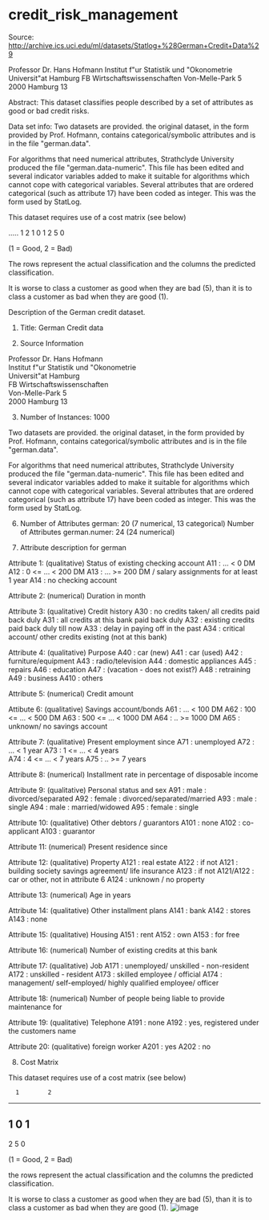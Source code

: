 # credit_risk_management

Source: http://archive.ics.uci.edu/ml/datasets/Statlog+%28German+Credit+Data%29

Professor Dr. Hans Hofmann
Institut f"ur Statistik und "Okonometrie
Universit"at Hamburg
FB Wirtschaftswissenschaften
Von-Melle-Park 5
2000 Hamburg 13

Abstract: 
This dataset classifies people described by a set of attributes as good or bad credit risks. 

Data set info:
Two datasets are provided. the original dataset, in the form provided by Prof. Hofmann, contains categorical/symbolic attributes and is in the file "german.data".

For algorithms that need numerical attributes, Strathclyde University produced the file "german.data-numeric". This file has been edited and several indicator variables added to make it suitable for algorithms which cannot cope with categorical variables. Several attributes that are ordered categorical (such as attribute 17) have been coded as integer. This was the form used by StatLog.

This dataset requires use of a cost matrix (see below)

..... 1 2
1 0 1
2 5 0

(1 = Good, 2 = Bad)

The rows represent the actual classification and the columns the predicted classification.

It is worse to class a customer as good when they are bad (5), than it is to class a customer as bad when they are good (1).


Description of the German credit dataset.

1. Title: German Credit data

2. Source Information

Professor Dr. Hans Hofmann  
Institut f"ur Statistik und "Okonometrie  
Universit"at Hamburg  
FB Wirtschaftswissenschaften  
Von-Melle-Park 5    
2000 Hamburg 13 

3. Number of Instances:  1000

Two datasets are provided.  the original dataset, in the form provided
by Prof. Hofmann, contains categorical/symbolic attributes and
is in the file "german.data".   
 
For algorithms that need numerical attributes, Strathclyde University 
produced the file "german.data-numeric".  This file has been edited 
and several indicator variables added to make it suitable for 
algorithms which cannot cope with categorical variables.   Several
attributes that are ordered categorical (such as attribute 17) have
been coded as integer.    This was the form used by StatLog.


6. Number of Attributes german: 20 (7 numerical, 13 categorical)
   Number of Attributes german.numer: 24 (24 numerical)


7.  Attribute description for german

Attribute 1:  (qualitative)
	       Status of existing checking account
               A11 :      ... <    0 DM
	       A12 : 0 <= ... <  200 DM
	       A13 :      ... >= 200 DM /
		     salary assignments for at least 1 year
               A14 : no checking account

Attribute 2:  (numerical)
	      Duration in month

Attribute 3:  (qualitative)
	      Credit history
	      A30 : no credits taken/
		    all credits paid back duly
              A31 : all credits at this bank paid back duly
	      A32 : existing credits paid back duly till now
              A33 : delay in paying off in the past
	      A34 : critical account/
		    other credits existing (not at this bank)

Attribute 4:  (qualitative)
	      Purpose
	      A40 : car (new)
	      A41 : car (used)
	      A42 : furniture/equipment
	      A43 : radio/television
	      A44 : domestic appliances
	      A45 : repairs
	      A46 : education
	      A47 : (vacation - does not exist?)
	      A48 : retraining
	      A49 : business
	      A410 : others

Attribute 5:  (numerical)
	      Credit amount

Attibute 6:  (qualitative)
	      Savings account/bonds
	      A61 :          ... <  100 DM
	      A62 :   100 <= ... <  500 DM
	      A63 :   500 <= ... < 1000 DM
	      A64 :          .. >= 1000 DM
              A65 :   unknown/ no savings account

Attribute 7:  (qualitative)
	      Present employment since
	      A71 : unemployed
	      A72 :       ... < 1 year
	      A73 : 1  <= ... < 4 years  
	      A74 : 4  <= ... < 7 years
	      A75 :       .. >= 7 years

Attribute 8:  (numerical)
	      Installment rate in percentage of disposable income

Attribute 9:  (qualitative)
	      Personal status and sex
	      A91 : male   : divorced/separated
	      A92 : female : divorced/separated/married
              A93 : male   : single
	      A94 : male   : married/widowed
	      A95 : female : single

Attribute 10: (qualitative)
	      Other debtors / guarantors
	      A101 : none
	      A102 : co-applicant
	      A103 : guarantor

Attribute 11: (numerical)
	      Present residence since

Attribute 12: (qualitative)
	      Property
	      A121 : real estate
	      A122 : if not A121 : building society savings agreement/
				   life insurance
              A123 : if not A121/A122 : car or other, not in attribute 6
	      A124 : unknown / no property

Attribute 13: (numerical)
	      Age in years

Attribute 14: (qualitative)
	      Other installment plans 
	      A141 : bank
	      A142 : stores
	      A143 : none

Attribute 15: (qualitative)
	      Housing
	      A151 : rent
	      A152 : own
	      A153 : for free

Attribute 16: (numerical)
              Number of existing credits at this bank

Attribute 17: (qualitative)
	      Job
	      A171 : unemployed/ unskilled  - non-resident
	      A172 : unskilled - resident
	      A173 : skilled employee / official
	      A174 : management/ self-employed/
		     highly qualified employee/ officer

Attribute 18: (numerical)
	      Number of people being liable to provide maintenance for

Attribute 19: (qualitative)
	      Telephone
	      A191 : none
	      A192 : yes, registered under the customers name

Attribute 20: (qualitative)
	      foreign worker
	      A201 : yes
	      A202 : no



8.  Cost Matrix

This dataset requires use of a cost matrix (see below)


      1        2
----------------------------
  1   0        1
-----------------------
  2   5        0

(1 = Good,  2 = Bad)

the rows represent the actual classification and the columns
the predicted classification.

It is worse to class a customer as good when they are bad (5), 
than it is to class a customer as bad when they are good (1).
![image](https://user-images.githubusercontent.com/91521426/158009562-0ec558c6-37dd-43bf-bc22-d86fc6a73e63.png)

